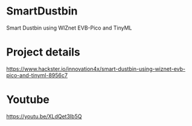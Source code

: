 # SmartDustbin
Smart Dustbin using WIZnet EVB-Pico and TinyML


# Project details
https://www.hackster.io/innovation4x/smart-dustbin-using-wiznet-evb-pico-and-tinyml-8956c7


# Youtube
https://youtu.be/XLdQet3Ib5Q
